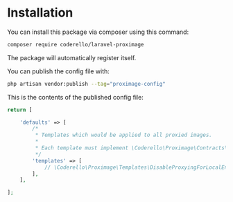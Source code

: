 # Installation

You can install this package via composer using this command:

```bash
composer require coderello/laravel-proximage
```

The package will automatically register itself.

You can publish the config file with:

```bash
php artisan vendor:publish --tag="proximage-config"
```

This is the contents of the published config file:

```php
return [

    'defaults' => [
        /*
         * Templates which would be applied to all proxied images.
         *
         * Each template must implement \Coderello\Proximage\Contracts\Template
         */
        'templates' => [
            // \Coderello\Proximage\Templates\DisableProxyingForLocalEnvironmentTemplate::class,
        ],
    ],

];
```

